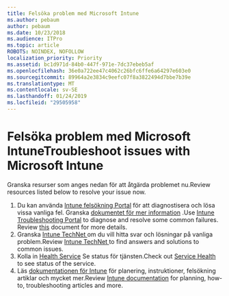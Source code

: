 ```yaml
---
title: Felsöka problem med Microsoft Intune
ms.author: pebaum
author: pebaum
ms.date: 10/23/2018
ms.audience: ITPro
ms.topic: article
ROBOTS: NOINDEX, NOFOLLOW
localization_priority: Priority
ms.assetid: bc1d971d-84b0-447f-971e-7dc37ebeb5af
ms.openlocfilehash: 36e0a722ee47c4062c26bfc6ffe6a64297e603e0
ms.sourcegitcommit: 89964a2e3834c9eefc07f8a3822494d7bbe7b39e
ms.translationtype: MT
ms.contentlocale: sv-SE
ms.lasthandoff: 01/24/2019
ms.locfileid: "29505958"
---
```

# <a name="troubleshoot-issues-with-microsoft-intune"></a><span data-ttu-id="046ef-102">Felsöka problem med Microsoft Intune</span><span class="sxs-lookup"><span data-stu-id="046ef-102">Troubleshoot issues with Microsoft Intune</span></span>

<span data-ttu-id="046ef-103">Granska resurser som anges nedan för att åtgärda problemet nu.</span><span class="sxs-lookup"><span data-stu-id="046ef-103">Review resources listed below to resolve your issue now.</span></span>
  
1. <span data-ttu-id="046ef-p101">Du kan använda [Intune felsökning Portal](https://devicemanagement.microsoft.com/#blade/Microsoft_Intune_DeviceSettings/TroubleshootBlade) för att diagnostisera och lösa vissa vanliga fel. Granska [dokumentet för mer information](https://docs.microsoft.com/en-us/intune/help-desk-operators) .</span><span class="sxs-lookup"><span data-stu-id="046ef-p101">Use [Intune Troubleshooting Portal](https://devicemanagement.microsoft.com/#blade/Microsoft_Intune_DeviceSettings/TroubleshootBlade) to diagnose and resolve some common failures. Review [this](https://docs.microsoft.com/en-us/intune/help-desk-operators) document for more details.</span></span>  
2. <span data-ttu-id="046ef-106">Granska [Intune TechNet ](https://social.technet.microsoft.com/forums/en-us/home?forum=microsoftintuneprod)om du vill hitta svar och lösningar på vanliga problem.</span><span class="sxs-lookup"><span data-stu-id="046ef-106">Review [Intune TechNet ](https://social.technet.microsoft.com/forums/en-us/home?forum=microsoftintuneprod)to find answers and solutions to common issues.</span></span>  
3. <span data-ttu-id="046ef-107">Kolla in [Health Service](https://portal.office.com/AdminPortal/Home#/servicehealth) Se status för tjänsten.</span><span class="sxs-lookup"><span data-stu-id="046ef-107">Check out [Service Health](https://portal.office.com/AdminPortal/Home#/servicehealth) to see status of the service.</span></span>   
4. <span data-ttu-id="046ef-108">Läs [dokumentationen för Intune](https://docs.microsoft.com/en-us/intune/) för planering, instruktioner, felsökning artiklar och mycket mer.</span><span class="sxs-lookup"><span data-stu-id="046ef-108">Review [Intune documentation](https://docs.microsoft.com/en-us/intune/) for planning, how-to, troubleshooting articles and more.</span></span> 